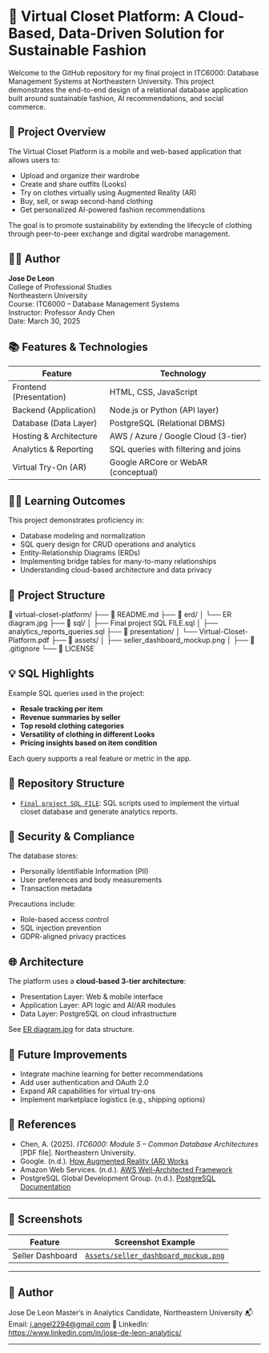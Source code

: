 # 👗 Virtual Closet Platform: A Cloud-Based, Data-Driven Solution for Sustainable Fashion

Welcome to the GitHub repository for my final project in ITC6000: Database Management Systems at Northeastern University. This project demonstrates the end-to-end design of a relational database application built around sustainable fashion, AI recommendations, and social commerce.

## 📌 Project Overview

The Virtual Closet Platform is a mobile and web-based application that allows users to:
- Upload and organize their wardrobe
- Create and share outfits (Looks)
- Try on clothes virtually using Augmented Reality (AR)
- Buy, sell, or swap second-hand clothing
- Get personalized AI-powered fashion recommendations

The goal is to promote sustainability by extending the lifecycle of clothing through peer-to-peer exchange and digital wardrobe management.

## 🧑‍💻 Author

**Jose De Leon**  
College of Professional Studies  
Northeastern University  
Course: ITC6000 – Database Management Systems  
Instructor: Professor Andy Chen  
Date: March 30, 2025

## 📚 Features & Technologies

| Feature                     | Technology                          |
|----------------------------|--------------------------------------|
| Frontend (Presentation)    | HTML, CSS, JavaScript                |
| Backend (Application)      | Node.js or Python (API layer)        |
| Database (Data Layer)      | PostgreSQL (Relational DBMS)         |
| Hosting & Architecture     | AWS / Azure / Google Cloud (3-tier) |
| Analytics & Reporting      | SQL queries with filtering and joins |
| Virtual Try-On (AR)        | Google ARCore or WebAR (conceptual)  |

## 🧑‍🎓 Learning Outcomes

This project demonstrates proficiency in:
- Database modeling and normalization
- SQL query design for CRUD operations and analytics
- Entity-Relationship Diagrams (ERDs)
- Implementing bridge tables for many-to-many relationships
- Understanding cloud-based architecture and data privacy

## 🧩 Project Structure
📁 virtual-closet-platform/ ├── 📄 README.md ├── 📁 erd/ │ └── ER diagram.jpg ├── 📁 sql/ │ ├── Final project SQL FILE.sql │ ├── analytics_reports_queries.sql ├── 📁 presentation/ │ └── Virtual-Closet-Platform.pdf ├── 📁 assets/ │ ├── seller_dashboard_mockup.png │ ├── 📄 .gitignore └── 📄 LICENSE


## 💡 SQL Highlights

Example SQL queries used in the project:
- **Resale tracking per item**
- **Revenue summaries by seller**
- **Top resold clothing categories**
- **Versatility of clothing in different Looks**
- **Pricing insights based on item condition**

Each query supports a real feature or metric in the app.

## 📁 Repository Structure

- [`Final project SQL FILE`](https://github.com/josedeleon-analytics/virtual-closet-platform/blob/main/sql/Final%20project%20SQL%20FILE.sql): SQL scripts used to implement the virtual closet database and generate analytics reports.

## 🔐 Security & Compliance

The database stores:
- Personally Identifiable Information (PII)
- User preferences and body measurements
- Transaction metadata

Precautions include:
- Role-based access control
- SQL injection prevention
- GDPR-aligned privacy practices

## 🌐 Architecture

The platform uses a **cloud-based 3-tier architecture**:
- Presentation Layer: Web & mobile interface
- Application Layer: API logic and AI/AR modules
- Data Layer: PostgreSQL on cloud infrastructure

See [ER diagram.jpg](https://github.com/josedeleon-analytics/virtual-closet-platform/blob/main/erd/ER%20diagram.jpg) for data structure.

## 🎯 Future Improvements

- Integrate machine learning for better recommendations
- Add user authentication and OAuth 2.0
- Expand AR capabilities for virtual try-ons
- Implement marketplace logistics (e.g., shipping options)

## 📑 References

- Chen, A. (2025). *ITC6000: Module 5 – Common Database Architectures* [PDF file]. Northeastern University.
- Google. (n.d.). [How Augmented Reality (AR) Works](https://arvr.google.com)
- Amazon Web Services. (n.d.). [AWS Well-Architected Framework](https://docs.aws.amazon.com/wellarchitected/latest/framework/)
- PostgreSQL Global Development Group. (n.d.). [PostgreSQL Documentation](https://www.postgresql.org/docs/)

---

## 📸 Screenshots

| Feature             | Screenshot Example                      |
|---------------------|------------------------------------------|
| Seller Dashboard    | [`Assets/seller_dashboard_mockup.png` ](https://github.com/josedeleon-analytics/virtual-closet-platform/blob/main/assets/Taylor_Seller_Dashboard_Mockup.pdf)    |

---

## 👤 Author
Jose De Leon Master’s in Analytics Candidate, Northeastern University 📬 Email: j.angel2294@gmail.com 🔗 LinkedIn: https://www.linkedin.com/in/jose-de-leon-analytics/


---

